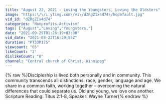 ```yaml
---
title: "August 22, 2021 - Loving the Youngsters, Loving the Oldsters"
image: "https:\/\/i.ytimg.com\/vi\/dZRgZIx4d74\/hqdefault.jpg"
vid_id: "dZRgZIx4d74"
categories: "Nonprofits-Activism"
tags: ["August","Loving","Youngsters,"]
date: "2021-09-29T01:26:19+03:00"
vid_date: "2021-08-22T16:29:55Z"
duration: "PT33M17S"
viewcount: "65"
likeCount: "2"
dislikeCount: "0"
channel: "Central church of Christ, Winnipeg"
---
```

{% raw %}Discipleship is lived both personally and in community. This community transcends all distinctions: race, gender, language and age. We share in a common faith, working together – overcoming the natural differences that could separate us. Old and young, we love one another.<br />Scripture Reading: Titus 2:1-8, Speaker: Wayne Turner{% endraw %}
